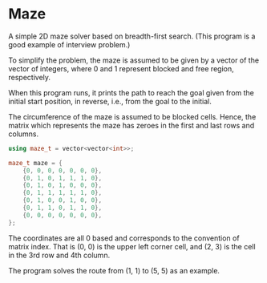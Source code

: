 # Maze

A simple 2D maze solver based on breadth-first search.
(This program is a good example of interview problem.)

To simplify the problem, the maze is assumed to be given by a vector of the 
vector of integers, where 0 and 1 represent blocked and free region, respectively.

When this program runs, it prints the path to reach the goal given from the 
initial start position, in reverse, i.e., from the goal to the initial.

The circumference of the maze is assumed to be blocked cells.  Hence, the matrix
which represents the maze has zeroes in the first and last rows and columns.
```c++
using maze_t = vector<vector<int>>;

maze_t maze = {
    {0, 0, 0, 0, 0, 0, 0},
    {0, 1, 0, 1, 1, 1, 0},
    {0, 1, 0, 1, 0, 0, 0},
    {0, 1, 1, 1, 1, 1, 0},
    {0, 1, 0, 0, 1, 0, 0},
    {0, 1, 1, 0, 1, 1, 0},
    {0, 0, 0, 0, 0, 0, 0},
};
```

The coordinates are all 0 based and corresponds to the convention of matrix
index.  That is (0, 0) is the upper left corner cell, and (2, 3) is the cell 
in the 3rd row and 4th column.

The program solves the route from (1, 1) to (5, 5) as an example.

